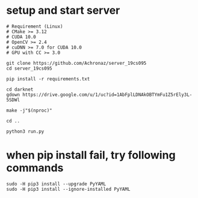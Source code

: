 # setup and start server
```
# Requirement (Linux)
# CMake >= 3.12
# CUDA 10.0
# OpenCV >= 2.4
# cuDNN >= 7.0 for CUDA 10.0    
# GPU with CC >= 3.0

git clone https://github.com/Achronaz/server_19cs095
cd server_19cs095

pip install -r requirements.txt

cd darknet
gdown https://drive.google.com/u/1/uc?id=1AbFplLDNAkOBTYmFu1Z5rEly3L-5SDWl

make -j"$(nproc)"

cd ..

python3 run.py
```
# when pip install fail, try following commands
```
sudo -H pip3 install --upgrade PyYAML
sudo -H pip3 install --ignore-installed PyYAML
```
